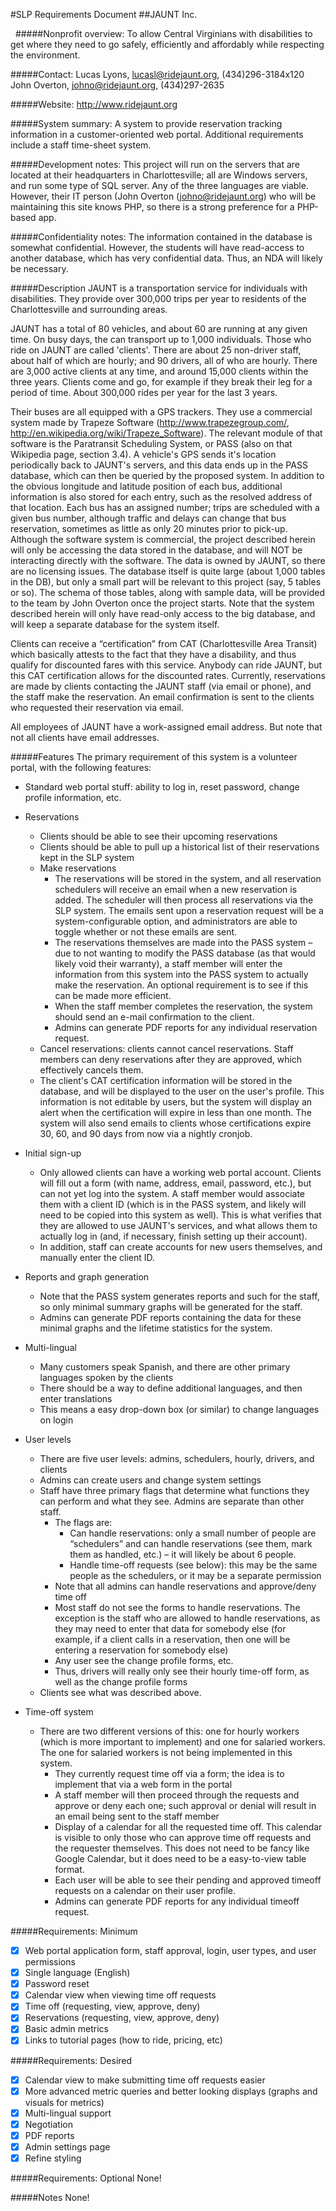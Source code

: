 #SLP Requirements Document
##JAUNT Inc.


 
#####Nonprofit overview:
To allow Central Virginians with disabilities to get where they need to go safely, efficiently and affordably while respecting the environment. 

#####Contact: 
Lucas Lyons, lucasl@ridejaunt.org, (434)296-3184x120  
John Overton, johno@ridejaunt.org, (434)297-2635

#####Website: 
http://www.ridejaunt.org

#####System summary: 
A system to provide reservation tracking information in a customer-oriented web portal.  Additional requirements include a staff time-sheet system.

#####Development notes: 
This project will run on the servers that are located at their headquarters in Charlottesville; all are Windows servers, and run some type of SQL server.  Any of the three languages are viable.  However, their IT person (John Overton (johno@ridejaunt.org) who will be maintaining this site knows PHP, so there is a strong preference for a PHP-based app.

#####Confidentiality notes: 
The information contained in the database is somewhat confidential.  However, the students will have read-access to another database, which has very confidential data.  Thus, an NDA will likely be necessary.

#####Description
JAUNT is a transportation service for individuals with disabilities.  They provide over 300,000 trips per year to residents of the Charlottesville and surrounding areas.  

JAUNT has a total of 80 vehicles, and about 60 are running at any given time.  On busy days, the can  transport up to 1,000 individuals.  Those who ride on JAUNT are called 'clients'.  There are about 25 non-driver staff, about half of which are hourly; and 90 drivers, all of who are hourly.  There are 3,000 active clients at any time, and around 15,000 clients within the three years.  Clients come and go, for example if they break their leg for a period of time.  About 300,000 rides per year for the last 3 years.  

Their buses are all equipped with a GPS trackers.  They use a commercial system made by Trapeze Software (http://www.trapezegroup.com/, http://en.wikipedia.org/wiki/Trapeze_Software).  The relevant module of that software is the Paratransit Scheduling System, or PASS (also on that Wikipedia page, section 3.4).  A vehicle's GPS sends it's location periodically back to JAUNT's servers, and this data ends up in the PASS database, which can then be queried by the proposed system.  In addition to the obvious longitude and latitude position of each bus, additional information is also stored for each entry, such as the resolved address of that location.  Each bus has an assigned number; trips are scheduled with a given bus number, although traffic and delays can change that bus reservation, sometimes as little as only 20 minutes prior to pick-up.
Although the software system is commercial, the project described herein will only be accessing the data stored in the database, and will NOT be interacting directly with the software.  The data is owned by JAUNT, so there are no licensing issues.  The database itself is quite large (about 1,000 tables in the DB), but only a small part will be relevant to this project (say, 5 tables or so).  The schema of those tables, along with sample data, will be provided to the team by John Overton once the project starts.  Note that the system described herein will only have read-only access to the big database, and will keep a separate database for the system itself.  

Clients can receive a “certification” from CAT (Charlottesville Area Transit) which basically attests to the fact that they have a disability, and thus qualify for discounted fares with this service.  Anybody can ride JAUNT, but this CAT certification allows for the discounted rates.
Currently, reservations are made by clients contacting the JAUNT staff (via email or phone), and the staff make the reservation.  An email confirmation is sent to the clients who requested their reservation via email.  

All employees of JAUNT have a work-assigned email address.  But note that not all clients have email addresses.

#####Features
The primary requirement of this system is a volunteer portal, with the following features:  

- Standard web portal stuff: ability to log in, reset password, change profile information, etc.  

- Reservations
 	- Clients should be able to see their upcoming reservations 
 	- Clients should be able to pull up a historical list of their reservations kept in the SLP system
	- Make reservations
		* The reservations will be stored in the system, and all reservation schedulers will receive an email when a new reservation is added. The scheduler will then process all reservations via the SLP system. The emails sent upon a reservation request will be a system-configurable option, and administrators are able to toggle whether or not these emails are sent.
		* The reservations themselves are made into the PASS system – due to not wanting to modify the PASS database (as that would likely void their warranty), a staff member will enter the information from this system into the PASS system to actually make the reservation. An optional requirement is to see if this can be made more efficient.
		* When the staff member completes the reservation, the system should send an e-mail confirmation to the client.
		* Admins can generate PDF reports for any individual reservation request.
	- Cancel reservations: clients cannot cancel reservations. Staff members can deny reservations after they are approved, which effectively cancels them.
	- The client's CAT certification information will be stored in the database, and will be displayed to the user on the user's profile. This information is not editable by users, but the system will display an alert when the certification will expire in less than one month. The system will also send emails to clients whose certifications expire 30, 60, and 90 days from now via a nightly cronjob.
- Initial sign-up
	- Only allowed clients can have a working web portal account.  Clients will fill out a form (with name, address, email, password, etc.), but can not yet log into the system. A staff member would associate them with a client ID (which is in the PASS system, and likely will need to be copied into this system as well). This is what verifies that they are allowed to use JAUNT's services, and what allows them to actually log in (and, if necessary, finish setting up their account).
	- In addition, staff can create accounts for new users themselves, and manually enter the client ID.
- Reports and graph generation
	- Note that the PASS system generates reports and such for the staff, so only minimal summary graphs will be generated for the staff.
	- Admins can generate PDF reports containing the data for these minimal graphs and the lifetime statistics for the system.
- Multi-lingual
	- Many customers speak Spanish, and there are other primary languages spoken by the clients
	- There should be a way to define additional languages, and then enter translations
	- This means a easy drop-down box (or similar) to change languages on login
- User levels
	- There are five user levels: admins, schedulers, hourly, drivers, and clients
	- Admins can create users and change system settings
	- Staff have three primary flags that determine what functions they can perform and what they see. Admins are separate than other staff.
		* The flags are:
			* Can handle reservations: only a small number of people are “schedulers” and can handle reservations (see them, mark them as handled, etc.) – it will likely be about 6 people.
			* Handle time-off requests (see below): this may be the same people as the schedulers, or it may be a separate permission
		* Note that all admins can handle reservations and approve/deny time off
		* Most staff do not see the forms to handle reservations.  The exception is the staff who are allowed to handle reservations, as they may need to enter that data for somebody else (for example, if a client calls in a reservation, then one will be entering a reservation for somebody else)
		* Any user see the change profile forms, etc.
		* Thus, drivers will really only see their hourly time-off form, as well as the change profile forms
	- Clients see what was described above.
- Time-off system
	- There are two different versions of this: one for hourly workers (which is more important to implement) and one for salaried workers.  The one for salaried workers is not being implemented in this system.
		* They currently request time off via a form; the idea is to implement that via a web form in the portal
		* A staff member will then proceed through the requests and approve or deny each one; such approval or denial will result in an email being sent to the staff member
		* Display of a calendar for all the requested time off.  This calendar is visible to only those who can approve time off requests and the requester themselves. This does not need to be fancy like Google Calendar, but it does need to be a easy-to-view table format.
		* Each user will be able to see their pending and approved timeoff requests on a calendar on their user profile.
		* Admins can generate PDF reports for any individual timeoff request.
			
#####Requirements: Minimum
- [x] Web portal application form, staff approval, login, user types, and user permissions
- [x] Single language (English)
- [x] Password reset
- [x] Calendar view when viewing time off requests
- [x] Time off (requesting, view, approve, deny)
- [x] Reservations (requesting, view, approve, deny)
- [x] Basic admin metrics
- [x] Links to tutorial pages (how to ride, pricing, etc)

#####Requirements: Desired
- [x] Calendar view to make submitting time off requests easier
- [x] More advanced metric queries and better looking displays (graphs and visuals for metrics)
- [x] Multi-lingual support
- [x] Negotiation
- [x] PDF reports
- [x] Admin settings page
- [x] Refine styling

#####Requirements: Optional
None!

#####Notes
None!


